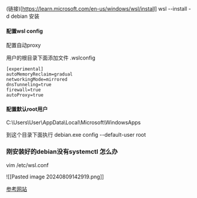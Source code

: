 (链接)[https://learn.microsoft.com/en-us/windows/wsl/install]
wsl --install -d debian
安装
#### 配置wsl config

配置自动proxy

用户的根目录下面添加文件  .wslconfig

```
[experimental]
autoMemoryReclaim=gradual  
networkingMode=mirrored
dnsTunneling=true
firewall=true
autoProxy=true
```

#### 配置默认root用户
C:\Users\User\AppData\Local\Microsoft\WindowsApps

到这个目录下面执行
debian.exe config --default-user root

### 刚安装好的debian没有systemctl 怎么办

vim /etc/wsl.conf

![[Pasted image 20240809142919.png]]

[参考网站](https://learn.microsoft.com/zh-cn/windows/wsl/systemd)


